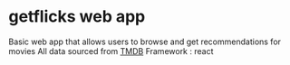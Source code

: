 # getflicks web app

Basic web app that allows users to browse and get recommendations for movies
All data sourced from [TMDB](https://www.themoviedb.org/)
Framework : react